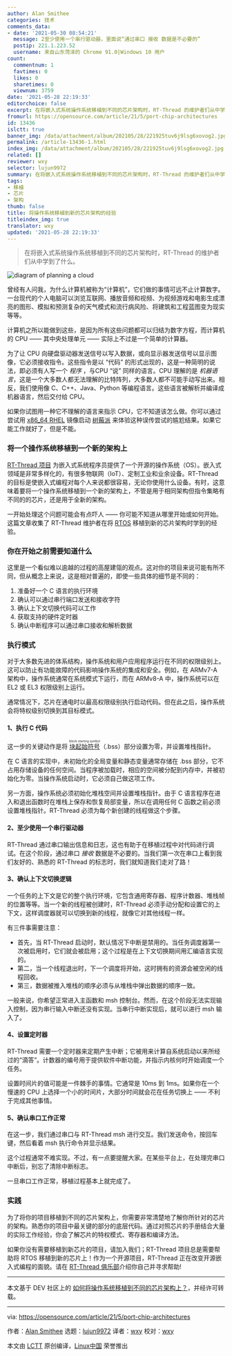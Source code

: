 ```yaml
---
author: Alan Smithee
categories: 技术
comments_data:
- date: '2021-05-30 08:54:21'
  message: 2至少使用一个串行驱动器，里面说“通过串口 接收 数据是不必要的”
  postip: 221.1.223.52
  username: 来自山东菏泽的 Chrome 91.0|Windows 10 用户
count:
  commentnum: 1
  favtimes: 0
  likes: 0
  sharetimes: 0
  viewnum: 3759
date: '2021-05-28 22:19:33'
editorchoice: false
excerpt: 在将嵌入式系统操作系统移植到不同的芯片架构时，RT-Thread 的维护者们从中学到了什么。
fromurl: https://opensource.com/article/21/5/port-chip-architectures
id: 13436
islctt: true
banner_img: /data/attachment/album/202105/28/221925tuv6j9lsg6xovog2.jpg
permalink: /article-13436-1.html
index_img: /data/attachment/album/202105/28/221925tuv6j9lsg6xovog2.jpg.thumb.jpg
related: []
reviewer: wxy
selector: lujun9972
summary: 在将嵌入式系统操作系统移植到不同的芯片架构时，RT-Thread 的维护者们从中学到了什么。
tags:
- 移植
- 芯片
- 架构
thumb: false
title: 将操作系统移植到新的芯片架构的经验
titleindex_img: true
translator: wxy
updated: '2021-05-28 22:19:33'
---
```



> 
> 在将嵌入式系统操作系统移植到不同的芯片架构时，RT-Thread 的维护者们从中学到了什么。
> 
> 
> 


![](/data/attachment/album/202105/28/221925tuv6j9lsg6xovog2.jpg "diagram of planning a cloud")


曾经有人问我，为什么计算机被称为“计算机”，它们做的事情可远不止计算数字。一台现代的个人电脑可以浏览互联网、播放音频和视频、为视频游戏和电影生成漂亮的图形、模拟和预测复杂的天气模式和流行病风险、将建筑和工程蓝图变为现实等等。


计算机之所以能做到这些，是因为所有这些问题都可以归结为数字方程，而计算机的 CPU —— 其中央处理单元 —— 实际上不过是一个简单的计算器。


为了让 CPU 向硬盘驱动器发送信号以写入数据，或向显示器发送信号以显示图像，它必须接收指令。这些指令是以 “代码” 的形式出现的，这是一种简明的说法，即必须有人写一个 *程序* ，与CPU “说” 同样的语言。CPU 理解的是 *机器语言*，这是一个大多数人都无法理解的比特阵列，大多数人都不可能手动写出来。相反，我们使用像 C、C++、Java、Python 等编程语言。这些语言被解析并编译成机器语言，然后交付给 CPU。


如果你试图用一种它不理解的语言来指示 CPU，它不知道该怎么做。你可以通过尝试用 [x86\_64 RHEL](https://www.redhat.com/en/store/red-hat-enterprise-linux-developer-suite) 镜像启动 [树莓派](https://opensource.com/resources/raspberry-pi) 来体验这种误传尝试的尴尬结果。如果它能工作就好了，但是不能。


### 将一个操作系统移植到一个新的架构上


[RT-Thread 项目](https://opensource.com/article/20/6/open-source-rtos) 为嵌入式系统程序员提供了一个开源的操作系统（OS）。嵌入式领域是非常多样化的，有很多物联网（IoT）、定制工业和业余设备。RT-Thread 的目标是使嵌入式编程对每个人来说都很容易，无论你使用什么设备。有时，这意味着要将一个操作系统移植到一个新的架构上，不管是用于相同架构但指令集略有不同的的芯片，还是用于全新的架构。


一开始处理这个问题可能会有点吓人 —— 你可能不知道从哪里开始或如何开始。这篇文章收集了 RT-Thread 维护者在将 [RTOS](https://www.rt-thread.io/) 移植到新的芯片架构时学到的经验。


### 你在开始之前需要知道什么


这里是一个看似难以逾越的过程的高屋建瓴的观点。这对你的项目来说可能有所不同，但从概念上来说，这是相对普遍的，即使一些具体的细节是不同的：


1. 准备好一个 C 语言的执行环境
2. 确认可以通过串行端口发送和接收字符
3. 确认上下文切换代码可以工作
4. 获取支持的硬件定时器
5. 确认中断程序可以通过串口接收和解析数据


### 执行模式


对于大多数先进的体系结构，操作系统和用户应用程序运行在不同的权限级别上。这可以防止有功能故障的代码影响操作系统的集成和安全。例如，在 ARMv7-A 架构中，操作系统通常在系统模式下运行，而在 ARMv8-A 中，操作系统可以在 EL2 或 EL3 权限级别上运行。


通常情况下，芯片在通电时以最高权限级别执行启动代码。但在此之后，操作系统会将特权级别切换到其目标模式。


#### 1、执行 C 代码


这一步的关键动作是将 <ruby> <a href="https://en.wikipedia.org/wiki/.bss">  块起始符号 </a> <rt>  block starting symbol </rt></ruby>（.bss）部分设置为零，并设置堆栈指针。


在 C 语言的实现中，未初始化的全局变量和静态变量通常存储在 .bss 部分，它不占用存储设备的任何空间。当程序被加载时，相应的空间被分配到内存中，并被初始化为零。当操作系统启动时，它必须自己做这项工作。


另一方面，操作系统必须初始化堆栈空间并设置堆栈指针。由于 C 语言程序在进入和退出函数时在堆栈上保存和恢复局部变量，所以在调用任何 C 函数之前必须设置堆栈指针。RT-Thread 必须为每个新创建的线程做这个步骤。


#### 2、至少使用一个串行驱动器


RT-Thread 通过串口输出信息和日志，这也有助于在移植过程中对代码进行调试。在这个阶段，通过串口 *接收* 数据是不必要的。当我们第一次在串口上看到我们友好的、熟悉的 RT-Thread 的标志时，我们就知道我们走对了路！


#### 3、确认上下文切换逻辑


一个任务的上下文是它的整个执行环境，它包含通用寄存器、程序计数器、堆栈帧的位置等等。当一个新的线程被创建时，RT-Thread 必须手动分配和设置它的上下文，这样调度器就可以切换到新的线程，就像它对其他线程一样。


有三件事需要注意：


* 首先，当 RT-Thread 启动时，默认情况下中断是禁用的。当任务调度器第一次被启用时，它们就会被启用；这个过程是在上下文切换期间用汇编语言实现的。
* 第二，当一个线程退出时，下一个调度将开始，这时拥有的资源会被空闲的线程回收。
* 第三，数据被推入堆栈的顺序必须与从堆栈中弹出数据的顺序一致。


一般来说，你希望正常进入主函数和 msh 控制台。然而，在这个阶段无法实现输入控制，因为串行输入中断还没有实现。当串行中断实现后，就可以进行 msh 输入了。


#### 4、设置定时器


RT-Thread 需要一个定时器来定期产生中断；它被用来计算自系统启动以来所经过的“滴答”。计数器的编号用于提供软件中断功能，并指示内核何时开始调度一个任务。


设置时间片的值可能是一件棘手的事情。它通常是 10ms 到 1ms。如果你在一个慢速的 CPU 上选择一个小的时间片，大部分时间就会花在任务切换上 —— 不利于完成其他事情。


#### 5、确认串口工作正常


在这一步，我们通过串口与 RT-Thread msh 进行交互。我们发送命令，按回车键，然后看着 msh 执行命令并显示结果。


这个过程通常不难实现。不过，有一点要提醒大家。在某些平台上，在处理完串口中断后，别忘了清除中断标志。


一旦串口工作正常，移植过程基本上就完成了。


### 实践


为了将你的项目移植到不同的芯片架构上，你需要非常清楚地了解你所针对的芯片的架构。熟悉你的项目中最关键的部分的底层代码。通过对照芯片的手册结合大量的实际工作经验，你会了解芯片的特权模式、寄存器和编译方法。


如果你没有需要移植到新芯片的项目，请加入我们；RT-Thread 项目总是需要帮助将 RTOS 移植到新的芯片上！作为一个开源项目，RT-Thread 正在改变开源嵌入式编程的面貌。请在 [RT-Thread 俱乐部](https://club.rt-thread.io/)介绍你自己并寻求帮助!




---


本文基于 DEV 社区上的 [如何将操作系统移植到不同的芯片架构上？](https://dev.to/abby06/how-to-port-operating-system-to-different-chip-architecture-3od9)，并经许可转载。




---


via: <https://opensource.com/article/21/5/port-chip-architectures>


作者：[Alan Smithee](https://opensource.com/users/alansmithee) 选题：[lujun9972](https://github.com/lujun9972) 译者：[wxy](https://github.com/wxy) 校对：[wxy](https://github.com/wxy)


本文由 [LCTT](https://github.com/LCTT/TranslateProject) 原创编译，[Linux中国](https://linux.cn/) 荣誉推出
